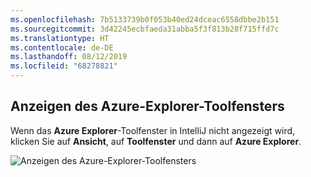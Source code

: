 ```yaml
---
ms.openlocfilehash: 7b5133739b0f053b40ed24dceac6558dbbe2b151
ms.sourcegitcommit: 3d42245ecbfaeda31abba5f3f813b28f715ffd7c
ms.translationtype: HT
ms.contentlocale: de-DE
ms.lasthandoff: 08/12/2019
ms.locfileid: "68278821"
---
```

## <a name="displaying-the-azure-explorer-tool-window"></a>Anzeigen des Azure-Explorer-Toolfensters

Wenn das **Azure Explorer**-Toolfenster in IntelliJ nicht angezeigt wird, klicken Sie auf **Ansicht**, auf **Toolfenster** und dann auf **Azure Explorer**.

![Anzeigen des Azure-Explorer-Toolfensters](../media/azure-toolkit-for-intellij-show-azure-explorer/show-az-exp-01.png)

